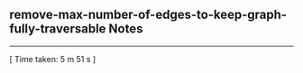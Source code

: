<h2>remove-max-number-of-edges-to-keep-graph-fully-traversable Notes</h2><hr>[ Time taken: 5 m 51 s ]